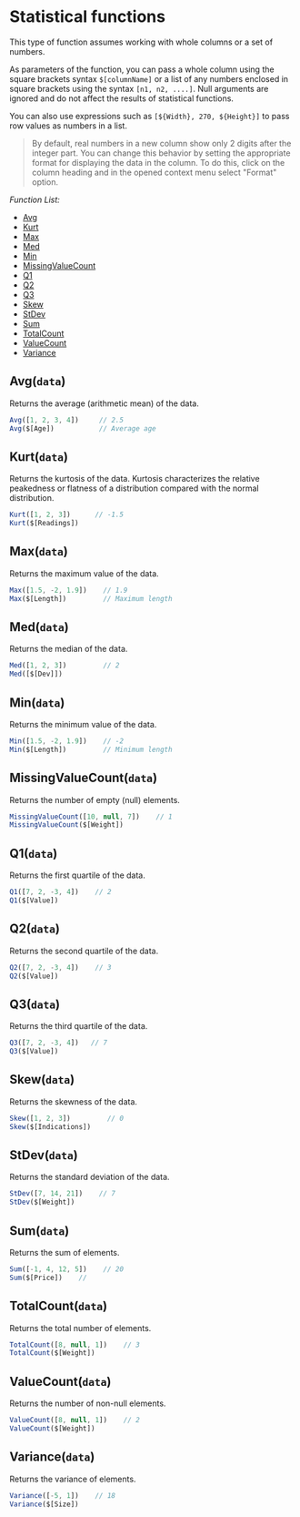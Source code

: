 <!-- TITLE: Statistical functions -->
<!-- SUBTITLE: -->

# Statistical functions

This type of function assumes working with whole columns or a set of numbers.

As parameters of the function, you can pass a whole column using the square brackets syntax `$[columnName]` or a list of
any numbers enclosed in square brackets using the syntax `[n1, n2, ....]`. Null arguments are ignored and do not affect
the results of statistical functions.

You can also use expressions such as `[${Width}, 270, ${Height}]` to pass row values as numbers in a list.

> By default, real numbers in a new column show only 2 digits after the integer part. You can change this behavior by setting the appropriate format for displaying the data in the column. To do this, click on the column heading and in the opened context menu select "Format" option.

*Function List:*

- [Avg](#avg)
- [Kurt](#kurt)
- [Max](#max)
- [Med](#med)
- [Min](#min)
- [MissingValueCount](#missingvaluecount)
- [Q1](#q1)
- [Q2](#q2)
- [Q3](#q3)
- [Skew](#skew)
- [StDev](#stdev)
- [Sum](#sum)
- [TotalCount](#totalcount)
- [ValueCount](#valuecount)
- [Variance](#variance)

## <a name="avg"></a>Avg(`data`)

Returns the average (arithmetic mean) of the data.

```javascript
Avg([1, 2, 3, 4])     // 2.5
Avg($[Age])           // Average age
```

## <a name="kurt"></a>Kurt(`data`)

Returns the kurtosis of the data. Kurtosis characterizes the relative peakedness or flatness of a distribution compared
with the normal distribution.

```javascript
Kurt([1, 2, 3])      // -1.5
Kurt($[Readings])
```

## <a name="max"></a>Max(`data`)

Returns the maximum value of the data.

```javascript
Max([1.5, -2, 1.9])    // 1.9
Max($[Length])         // Maximum length
```

## <a name="med"></a>Med(`data`)

Returns the median of the data.

```javascript
Med([1, 2, 3])         // 2
Med([$[Dev]])
```

## <a name="min"></a>Min(`data`)

Returns the minimum value of the data.

```javascript
Min([1.5, -2, 1.9])    // -2
Min($[Length])         // Minimum length
```

## <a name="missingvaluecount"></a>MissingValueCount(`data`)

Returns the number of empty (null) elements.

```javascript
MissingValueCount([10, null, 7])    // 1
MissingValueCount($[Weight])
```

## <a name="q1"></a>Q1(`data`)

Returns the first quartile of the data.

```javascript
Q1([7, 2, -3, 4])    // 2
Q1($[Value])
```

## <a name="q2"></a>Q2(`data`)

Returns the second quartile of the data.

```javascript
Q2([7, 2, -3, 4])    // 3
Q2($[Value])
```

## <a name="q3"></a>Q3(`data`)

Returns the third quartile of the data.

```javascript
Q3([7, 2, -3, 4])   // 7
Q3($[Value])
```

## <a name="skew"></a>Skew(`data`)

Returns the skewness of the data.

```javascript
Skew([1, 2, 3])         // 0
Skew($[Indications])
```

## <a name="stdev"></a>StDev(`data`)

Returns the standard deviation of the data.

```javascript
StDev([7, 14, 21])    // 7
StDev($[Weight])
```

## <a name="sum"></a>Sum(`data`)

Returns the sum of elements.

```javascript
Sum([-1, 4, 12, 5])    // 20
Sum($[Price])    //
```

## <a name="totalcount"></a>TotalCount(`data`)

Returns the total number of elements.

```javascript
TotalCount([8, null, 1])    // 3
TotalCount($[Weight])
```

## <a name="valuecount"></a>ValueCount(`data`)

Returns the number of non-null elements.

```javascript
ValueCount([8, null, 1])    // 2
ValueCount($[Weight])
```

## <a name="variance"></a>Variance(`data`)

Returns the variance of elements.

```javascript
Variance([-5, 1])    // 18
Variance($[Size])
```
